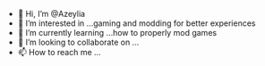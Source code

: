 - 👋 Hi, I’m @Azeylia
- 👀 I’m interested in ...gaming and modding for better experiences 
- 🌱 I’m currently learning ...how to properly mod games 
- 💞️ I’m looking to collaborate on ...
- 📫 How to reach me ...

<!---
Azeylia/Azeylia is a ✨ special ✨ repository because its `README.md` (this file) appears on your GitHub profile.
You can click the Preview link to take a look at your changes.
--->
